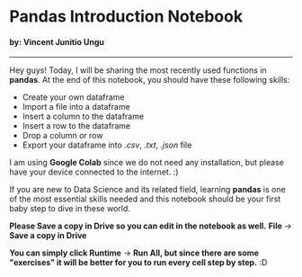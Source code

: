 # Pandas Introduction Notebook #
#### by: Vincent Junitio Ungu ####
---

Hey guys! Today, I will be sharing the most recently used functions in **pandas**. At the end of this notebook, you should have these following skills:
* Create your own dataframe
* Import a file into a dataframe
* Insert a column to the dataframe
* Insert a row to the dataframe
* Drop a column or row
* Export your dataframe into *.csv*, *.txt*, *.json* file

I am using **Google Colab** since we do not need any installation, but please have your device connected to the internet. :)

If you are new to Data Science and its related field, learning **pandas** is one of the most essential skills needed and this notebook should be your first baby step to dive in these world.

**Please Save a copy in Drive so you can edit in the notebook as well.**
**File** -> **Save a copy in Drive**

**You can simply click Runtime** -> **Run All, but since there are some "exercises" it will be better for you to run every cell step by step.** :D
